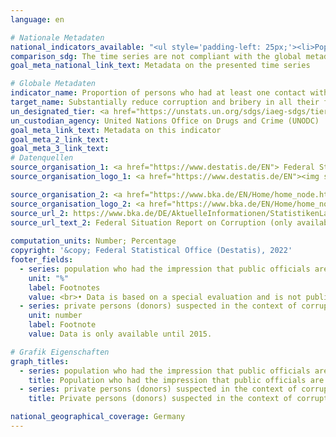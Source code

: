 ```yaml
---
language: en    

# Nationale Metadaten    
national_indicators_available: "<ul style='padding-left: 25px;'><li>Population who had the impression that public officials are corruptible during their interactions with public agencies in the previous two years</li> <li> Private persons (donors) suspected in the context of corruption offences</li></ul>"    
comparison_sdg: The time series are not compliant with the global metadata, but provide additional information.    
goal_meta_national_link_text: Metadata on the presented time series    

# Globale Metadaten    
indicator_name: Proportion of persons who had at least one contact with a public official and who paid a bribe to a public official, or were asked for a bribe by those public officials, during the previous 12 months    
target_name: Substantially reduce corruption and bribery in all their forms    
un_designated_tier: <a href="https://unstats.un.org/sdgs/iaeg-sdgs/tier-classification/" title="Click here for more information on the UN tier classification."  target="_blank">Tier II</a>    
un_custodian_agency: United Nations Office on Drugs and Crime (UNODC)    
goal_meta_link_text: Metadata on this indicator    
goal_meta_2_link_text:     
goal_meta_3_link_text:         
# Datenquellen
source_organisation_1: <a href="https://www.destatis.de/EN"> Federal Statistical Office (Destatis) </a>
source_organisation_logo_1: <a href="https://www.destatis.de/EN"><img src="https://g205sdgs.github.io/sdg-indicators/public/OrgImgEn/destatis.png" alt="Logo destatis" style="height:60px; width:148px"/></a>

source_organisation_2: <a href="https://www.bka.de/EN/Home/home_node.htm"> Federal Criminal Police Office </a>
source_organisation_logo_2: <a href="https://www.bka.de/EN/Home/home_node.htm"><img src="https://g205sdgs.github.io/sdg-indicators/public/OrgImgEn/bka.png" alt="Logo bka" style="height:60px; width:148px"/></a>
source_url_2: https://www.bka.de/DE/AktuelleInformationen/StatistikenLagebilder/Lagebilder/Korruption/korruption_node.html
source_url_text_2: Federal Situation Report on Corruption (only available in German)
    
computation_units: Number; Percentage    
copyright: '&copy; Federal Statistical Office (Destatis), 2022'    
footer_fields:
  - series: population who had the impression that public officials are corruptible during their interactions with public agencies in the previous two years
    unit: "%"
    label: Footnotes
    value: <br>• Data is based on a special evaluation and is not publicly available. <br>• Data is only available from 2015.
  - series: private persons (donors) suspected in the context of corruption offences
    unit: number
    label: Footnote
    value: Data is only available until 2015.    

# Grafik Eigenschaften    
graph_titles:
  - series: population who had the impression that public officials are corruptible during their interactions with public agencies in the previous two years
    title: Population who had the impression that public officials are corruptible during their interactions with public agencies in the previous two years
  - series: private persons (donors) suspected in the context of corruption offences
    title: Private persons (donors) suspected in the context of corruption offences    

national_geographical_coverage: Germany    
---
```


<span></span>